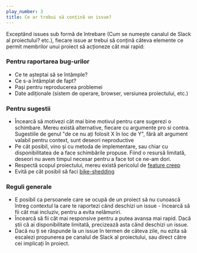```yaml
---
play_number: 3
title: Ce ar trebui să conțină un issue?
---
```


Exceptând issues sub formă de întrebare (Cum se numește canalul de Slack al proiectului? etc.), fiecare issue ar trebui să conțină câteva elemente ce permit membrilor unui proiect să acționeze cât mai rapid:

### Pentru raportarea bug-urilor
-  Ce te așteptai să se întâmple?
-  Ce s-a întâmplat de fapt?
-  Pași pentru reproducerea problemei
-  Date adiționale (sistem de operare, browser, versiunea proiectului, etc.)


### Pentru sugestii 
-  Încearcă să motivezi cât mai bine motivul pentru care sugerezi o schimbare. Mereu există alternative, fiecare cu argumente pro si contra. Sugestiile de genul "de ce nu ați folosit X în loc de Y", fără alt argument valabil pentru context, sunt deseori neproductive
-  Pe cât posibil, vino și cu metoda de implementare, sau chiar cu disponibilitatea de a face schimbările propuse. Fiind o resursă limitată, deseori nu avem timpul necesar pentru a face tot ce ne-am dori.
-  Respectă scopul proiectului, mereu există pericolul de [feature creep](https://en.wikipedia.org/wiki/Feature_creep)
-  Evită pe cât posibil să faci [bike-shedding](https://en.wikipedia.org/wiki/Law_of_triviality)

### Reguli generale
-  E posibil ca persoanele care se ocupă de un proiect să nu cunoască întreg contextul la care te raportezi când deschizi un issue - încearcă să fii cât mai incluziv, pentru a evita nelămuriri.
-  Încearcă să fii cât mai responsive pentru a putea avansa mai rapid. Dacă știi că ai disponibilitate limitată, precizează asta când deschizi un issue.
-  Dacă nu ți se răspunde la un issue în termen de câteva zile, nu ezita să escalezi propunerea pe canalul de Slack al proiectului, sau direct către cei implicați în proiect. 
